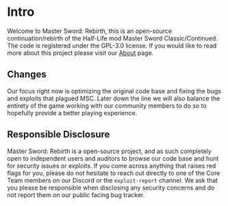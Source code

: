 # Intro
Welcome to Master Sword: Rebirth, this is an open-source continuation/rebirth of the Half-Life mod Master Sword Classic/Continued. The code is registered under the GPL-3.0 license. If you would like to read more about this project please visit our [About](https://msrebirth.net/project/about.html) page.

## Changes
Our focus right now is optimizing the original code base and fixing the bugs and exploits that plagued MSC. Later down the line we will also balance the entirety of the game working with our community members to do so to hopefully provide a better playing experience.

## Responsible Disclosure
Master Sword: Rebirth is a open-source project, and as such completely open to independent users and auditors to browse our code base and hunt for security issues or exploits. If you come across anything that raises red flags for you, please do not hesitate to reach out directly to one of the Core Team members on our Discord or the ``exploit-report`` channel. We ask that you please be responsible when disclosing any security concerns and do not report them on our public facing bug tracker.
